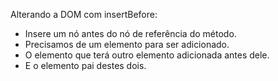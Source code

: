 Alterando a DOM com insertBefore:

- Insere um nó antes do nó de referência do método.
- Precisamos de um elemento para ser adicionado.
- O elemento que terá outro elemento adicionada antes dele.
- E o elemento pai destes dois.
